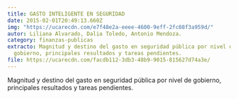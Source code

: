 ```yaml
---
title: GASTO INTELIGENTE EN SEGURIDAD
date: 2015-02-01T20:49:13.660Z
img: "https://ucarecdn.com/e7f48e2a-eeee-4600-9eff-2fc08f3a959d/"
autor: Liliana Alvarado, Dalia Toledo, Antonio Mendoza.
category: finanzas-publicas
extracto: Magnitud y destino del gasto en seguridad pública por nivel de
  gobierno, principales resultados y tareas pendientes.
file: https://ucarecdn.com/facdb112-3db3-48b9-9015-815627d74a3e/
---
```

<!--StartFragment-->

Magnitud y destino del gasto en seguridad pública por nivel de gobierno, principales resultados y tareas pendientes.

<!--EndFragment-->

